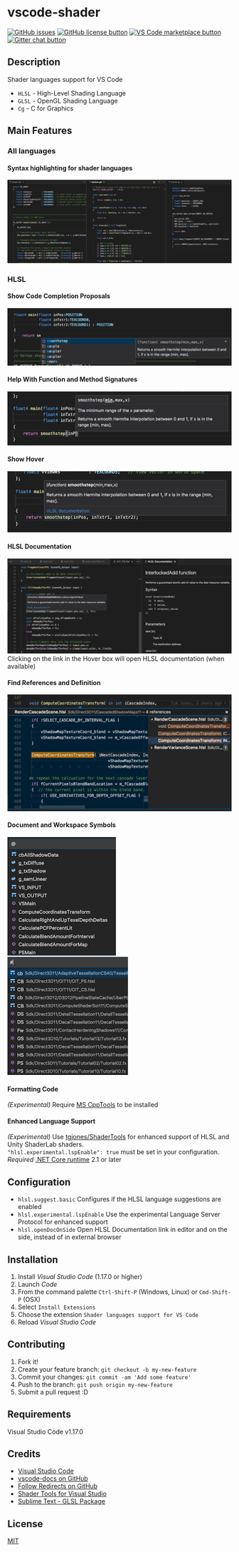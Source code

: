 # vscode-shader

[![GitHub issues](https://img.shields.io/github/issues/stef-levesque/vscode-shader.svg)](https://github.com/stef-levesque/vscode-shader/issues)
[![GitHub license button](https://img.shields.io/github/license/stef-levesque/vscode-shader.svg)](https://github.com/stef-levesque/vscode-shader/blob/master/LICENSE.md)
[![VS Code marketplace button](https://vsmarketplacebadge.apphb.com/installs/slevesque.shader.svg)](https://marketplace.visualstudio.com/items/slevesque.shader)
[![Gitter chat button](https://img.shields.io/gitter/room/stef-levesque/vscode-shader.svg)](https://gitter.im/stef-levesque/vscode-shader)

## Description

Shader languages support for VS Code

* `HLSL` - High-Level Shading Language
* `GLSL` - OpenGL Shading Language
* `Cg` - C for Graphics

## Main Features

### All languages

#### Syntax highlighting for shader languages
![Syntax Highlighting](images/syntax-highlight.png)

### HLSL

#### Show Code Completion Proposals
![Code Completion](images/code-completion.png)

#### Help With Function and Method Signatures
![Signature Help](images/signature-help.png)

#### Show Hover
![Show Hover](images/show-hover.png)

#### HLSL Documentation
![HLSL Documentation](images/hlsl-doc.png)
Clicking on the link in the Hover box will open HLSL documentation (when available)

#### Find References and Definition
![Find References](images/find-ref.png)

#### Document and Workspace Symbols
![document-symbols](images/document-symbols.png) ![workspace-symbols](images/workspace-symbols.png)

#### Formatting Code
*(Experimental)* Require [MS CppTools](https://marketplace.visualstudio.com/items?itemName=ms-vscode.cpptools) to be installed

#### Enhanced Language Support
*(Experimental)* Use [tgjones/ShaderTools](https://github.com/tgjones/ShaderTools) for enhanced support of HLSL and Unity ShaderLab shaders.  
`"hlsl.experimental.lspEnable": true` must be set in your configuration.  
*Required* [.NET Core runtime](https://dotnet.microsoft.com/download/dotnet-core) 2.1 or later

## Configuration

* `hlsl.suggest.basic` Configures if the HLSL language suggestions are enabled
* `hlsl.experimental.lspEnable` Use the experimental Language Server Protocol for enhanced support
* `hlsl.openDocOnSide` Open HLSL Documentation link in editor and on the side, instead of in external browser

## Installation

1. Install *Visual Studio Code* (1.17.0 or higher)
2. Launch *Code*
3. From the command palette `Ctrl-Shift-P` (Windows, Linux) or `Cmd-Shift-P` (OSX)
4. Select `Install Extensions`
5. Choose the extension `Shader languages support for VS Code`
6. Reload *Visual Studio Code*

## Contributing

1. Fork it!
2. Create your feature branch: `git checkout -b my-new-feature`
3. Commit your changes: `git commit -am 'Add some feature'`
4. Push to the branch: `git push origin my-new-feature`
5. Submit a pull request :D

## Requirements

Visual Studio Code v1.17.0

## Credits

* [Visual Studio Code](https://code.visualstudio.com/)
* [vscode-docs on GitHub](https://github.com/Microsoft/vscode-docs)
* [Follow Redirects on GitHub](https://github.com/olalonde/follow-redirects)
* [Shader Tools for Visual Studio](https://github.com/tgjones/ShaderTools)
* [Sublime Text - GLSL Package](https://github.com/euler0/sublime-glsl)

## License

[MIT](LICENSE.md)
